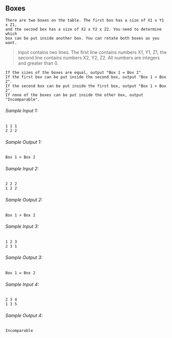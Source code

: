 ##  Boxes
    There are two boxes on the table. The first box has a size of X1 x Y1 x Z1,
    and the second box has a size of X2 x Y2 x Z2. You need to determine which
    box can be put inside another box. You can rotate both boxes as you want.

>
>   Input contains two lines.
    The first line contains numbers X1, Y1, Z1, the second line contains numbers
    X2, Y2, Z2. All numbers are integers and greater than 0.

>
    If the sizes of the boxes are equal, output "Box 1 = Box 2".
    If the first box can be put inside the second box, output "Box 1 < Box 2".
    If the second box can be put inside the first box, output "Box 1 > Box 2".
    If none of the boxes can be put inside the other box, output "Incomparable".


######  Sample Input 1:

    1 1 1
    2 2 2

######    Sample Output 1:

    Box 1 < Box 2
######  Sample Input 2:

    2 2 2
    1 2 2

######    Sample Output 2:
    Box 1 > Box 2
######  Sample Input 3:

    1 2 3
    2 3 1
######  Sample Output 3:

    Box 1 = Box 2
######  Sample Input 4:

    2 3 4
    1 3 5

######  Sample Output 4:

    Incomparable